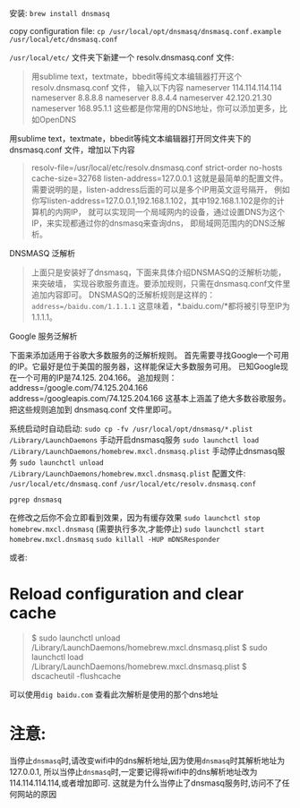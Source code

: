 安装:
`brew install dnsmasq`

copy configuration file:
`cp /usr/local/opt/dnsmasq/dnsmasq.conf.example /usr/local/etc/dnsmasq.conf`

`/usr/local/etc/` 文件夹下新建一个 resolv.dnsmasq.conf 文件:
>  用sublime text，textmate，bbedit等纯文本编辑器打开这个 resolv.dnsmasq.conf 文件，
>  输入以下内容
>  nameserver 114.114.114.114
>  nameserver 8.8.8.8
>  nameserver 8.8.4.4
>  nameserver 42.120.21.30
>  nameserver 168.95.1.1
这些都是你常用的DNS地址，你可以添加更多，比如OpenDNS

用sublime text，textmate，bbedit等纯文本编辑器打开同文件夹下的 dnsmasq.conf 文件，增加以下内容
> resolv-file=/usr/local/etc/resolv.dnsmasq.conf
> strict-order
> no-hosts
> cache-size=32768
> listen-address=127.0.0.1
这就是最简单的配置文件。需要说明的是，listen-address后面的可以是多个IP用英文逗号隔开，
例如你写listen-address=127.0.0.1,192.168.1.102，其中192.168.1.102是你的计算机的内网IP，
就可以实现同一个局域网内的设备，通过设置DNS为这个IP，来实现都通过你的dnsmasq来查询dns，
即局域网范围内的DNS泛解析。

DNSMASQ 泛解析
> 上面只是安装好了dnsmasq，下面来具体介绍DNSMASQ的泛解析功能，来突破墙，
> 实现谷歌服务直连。要添加规则，只需在dnsmasq.conf文件里追加内容即可。
> DNSMASQ的泛解析规则是这样的：
> `address=/baidu.com/1.1.1.1`
> 这意味着，*.baidu.com/*都将被引导至IP为1.1.1.1。

Google 服务泛解析

下面来添加适用于谷歌大多数服务的泛解析规则。
首先需要寻找Google一个可用的IP。它最好是位于美国的服务器，这样能保证大多数服务可用。
已知Google现在一个可用的IP是74.125. 204.166。
追加规则：
address=/google.com/74.125.204.166
address=/googleapis.com/74.125.204.166
这基本上涵盖了绝大多数谷歌服务。把这些规则追加到 dnsmasq.conf 文件里即可。

系统启动时自动启动:
`sudo cp -fv /usr/local/opt/dnsmasq/*.plist /Library/LaunchDaemons`
手动开启dnsmasq服务
`sudo launchctl load /Library/LaunchDaemons/homebrew.mxcl.dnsmasq.plist`
手动停止dnsmasq服务
`sudo launchctl unload /Library/LaunchDaemons/homebrew.mxcl.dnsmasq.plist`
配置文件:
`/usr/local/etc/dnsmasq.conf`
`/usr/local/etc/resolv.dnsmasq.conf`

`pgrep dnsmasq`

在修改之后你不会立即看到效果，因为有缓存效果
`sudo launchctl stop homebrew.mxcl.dnsmasq` (需要执行多次,才能停止)
`sudo launchctl start homebrew.mxcl.dnsmasq`
`sudo killall -HUP mDNSResponder`

或者:
# Reload configuration and clear cache
> $ sudo launchctl unload /Library/LaunchDaemons/homebrew.mxcl.dnsmasq.plist
> $ sudo launchctl load /Library/LaunchDaemons/homebrew.mxcl.dnsmasq.plist
> $ dscacheutil -flushcache

可以使用`dig baidu.com` 查看此次解析是使用的那个dns地址

# 注意:
当停止`dnsmasq`时,请改变wifi中的dns解析地址,因为使用`dnsmasq`时其解析地址为127.0.0.1,
所以当停止`dnsmasq`时,一定要记得将wifi中的dns解析地址改为114.114.114.114,或者增加即可.
这就是为什么当停止了dnsmasq服务时,访问不了任何网站的原因